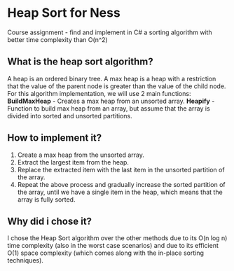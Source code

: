 # Heap Sort for Ness
Course assignment - find and implement in C# a sorting algorithm with better time complexity than O(n^2)

## What is the heap sort algorithm?
A heap is an ordered binary tree. 
A max heap is a heap with a restriction that the value of the parent node is greater than the value of the child node.
For this algorithm implementation, we will use 2 main functions:
**BuildMaxHeap** - Creates a max heap from an unsorted array.
**Heapify** - Function to build max heap from an array, but assume that the array is divided into sorted and unsorted partitions.

## How to implement it?
1. Create a max heap from the unsorted array.
2. Extract the largest item from the heap.
3. Replace the extracted item with the last item in the unsorted partition of the array.
4. Repeat the above process and gradually increase the sorted partition of the array, until we have a single item in the heap, which means that the array is fully sorted.

## Why did i chose it?
I chose the Heap Sort algorithm over the other methods due to its O(n log n) time complexity (also in the worst case scenarios) and due to its efficient O(1) space complexity (which comes along with the in-place sorting techniques).


